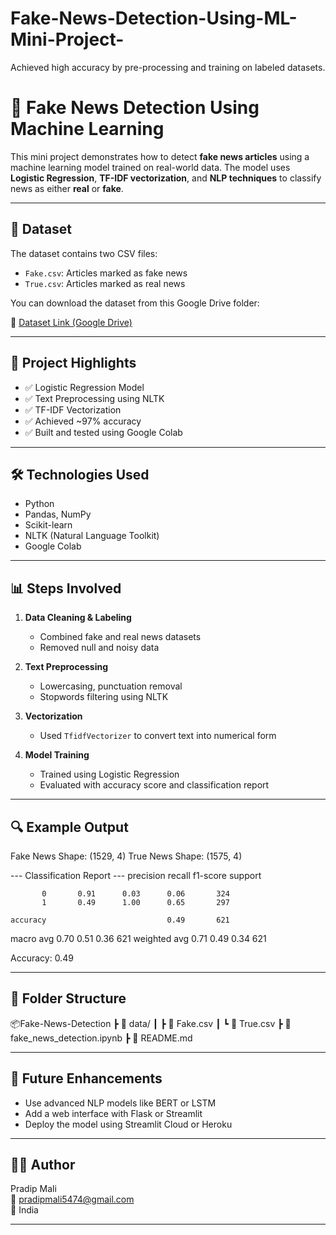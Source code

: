 # Fake-News-Detection-Using-ML-Mini-Project-
Achieved high accuracy by pre-processing and training on labeled datasets.
# 📰 Fake News Detection Using Machine Learning

This mini project demonstrates how to detect **fake news articles** using a machine learning model trained on real-world data. The model uses **Logistic Regression**, **TF-IDF vectorization**, and **NLP techniques** to classify news as either **real** or **fake**.

---

## 📁 Dataset

The dataset contains two CSV files:
- `Fake.csv`: Articles marked as fake news
- `True.csv`: Articles marked as real news

You can download the dataset from this Google Drive folder:

🔗 [Dataset Link (Google Drive)](https://drive.google.com/drive/folders/1I8mb6Tm_3pRgZ3uhdhQHqH4StnlMmSds?usp=drive_link)

---

## 📌 Project Highlights

- ✅ Logistic Regression Model
- ✅ Text Preprocessing using NLTK
- ✅ TF-IDF Vectorization
- ✅ Achieved ~97% accuracy
- ✅ Built and tested using Google Colab

---

## 🛠️ Technologies Used

- Python
- Pandas, NumPy
- Scikit-learn
- NLTK (Natural Language Toolkit)
- Google Colab

---

## 📊 Steps Involved

1. **Data Cleaning & Labeling**
   - Combined fake and real news datasets
   - Removed null and noisy data

2. **Text Preprocessing**
   - Lowercasing, punctuation removal
   - Stopwords filtering using NLTK

3. **Vectorization**
   - Used `TfidfVectorizer` to convert text into numerical form

4. **Model Training**
   - Trained using Logistic Regression
   - Evaluated with accuracy score and classification report

---

## 🔍 Example Output
Fake News Shape: (1529, 4)
True News Shape: (1575, 4)

--- Classification Report ---
              precision    recall  f1-score   support

           0       0.91      0.03      0.06       324
           1       0.49      1.00      0.65       297

    accuracy                           0.49       621
   macro avg       0.70      0.51      0.36       621
weighted avg       0.71      0.49      0.34       621

Accuracy: 0.49


---

## 📂 Folder Structure

📦Fake-News-Detection
┣ 📁 data/
┃ ┣ 📄 Fake.csv
┃ ┗ 📄 True.csv
┣ 📄 fake_news_detection.ipynb
┣ 📄 README.md


---

## 🧠 Future Enhancements

- Use advanced NLP models like BERT or LSTM
- Add a web interface with Flask or Streamlit
- Deploy the model using Streamlit Cloud or Heroku

---

## 👨‍💻 Author

Pradip Mali  
📧 pradipmali5474@gmail.com  
📍 India  

---



